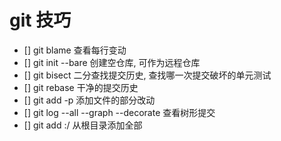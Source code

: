 # git 技巧

- [] git blame 查看每行变动
- [] git init --bare 创建空仓库, 可作为远程仓库
- [] git bisect 二分查找提交历史, 查找哪一次提交破坏的单元测试
- [] git rebase 干净的提交历史
- [] git add -p 添加文件的部分改动
- [] git log --all --graph --decorate 查看树形提交
- [] git add :/ 从根目录添加全部

